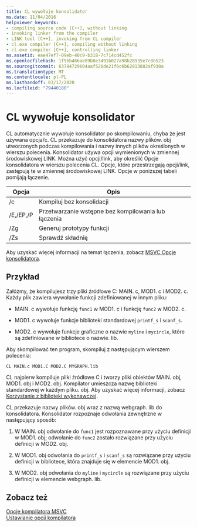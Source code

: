 ```yaml
---
title: CL wywołuje konsolidator
ms.date: 11/04/2016
helpviewer_keywords:
- compiling source code [C++], without linking
- invoking linker from the compiler
- LINK tool [C++], invoking from CL compiler
- cl.exe compiler [C++], compiling without linking
- cl.exe compiler [C++], controlling linker
ms.assetid: eae47ef7-09eb-40c9-b318-7c714cd452fc
ms.openlocfilehash: 1f9bb466ae89b8e3491b027a98b28935e7c8b523
ms.sourcegitcommit: 63784729604aaf526de21f6c6b62813882af930a
ms.translationtype: MT
ms.contentlocale: pl-PL
ms.lasthandoff: 03/17/2020
ms.locfileid: "79440180"
---
```

# <a name="cl-invokes-the-linker"></a>CL wywołuje konsolidator

CL automatycznie wywołuje konsolidator po skompilowaniu, chyba że jest używana opcja/c. CL przekazuje do konsolidatora nazwy plików. obj utworzonych podczas kompilowania i nazwy innych plików określonych w wierszu polecenia. Konsolidator używa opcji wymienionych w zmiennej środowiskowej LINK. Można użyć opcji/link, aby określić Opcje konsolidatora w wierszu polecenia CL. Opcje, które przestrzegają opcji/link, zastępują te w zmiennej środowiskowej LINK. Opcje w poniższej tabeli pomijają łączenie.

|Opcja|Opis|
|------------|-----------------|
|/c|Kompiluj bez konsolidacji|
|/E,/EP,/P|Przetwarzanie wstępne bez kompilowania lub łączenia|
|/Zg|Generuj prototypy funkcji|
|/Zs|Sprawdź składnię|

Aby uzyskać więcej informacji na temat łączenia, zobacz [MSVC Opcje konsolidatora](linker-options.md).

## <a name="example"></a>Przykład

Załóżmy, że kompilujesz trzy pliki źródłowe C: MAIN. c, MOD1. c i MOD2. c. Każdy plik zawiera wywołanie funkcji zdefiniowanej w innym pliku:

- MAIN. c wywołuje funkcję `func1` w MOD1. c i funkcję `func2` w MOD2. c.

- MOD1. c wywołuje funkcje biblioteki standardowej `printf_s` i `scanf_s`.

- MOD2. c wywołuje funkcje graficzne o nazwie `myline` i `mycircle`, które są zdefiniowane w bibliotece o nazwie. lib.

Aby skompilować ten program, skompiluj z następującym wierszem polecenia:

```
CL MAIN.c MOD1.C MOD2.C MYGRAPH.lib
```

CL najpierw kompiluje pliki źródłowe C i tworzy pliki obiektów MAIN. obj, MOD1. obj i MOD2. obj. Kompilator umieszcza nazwę biblioteki standardowej w każdym pliku. obj. Aby uzyskać więcej informacji, zobacz [Korzystanie z biblioteki wykonawczej](md-mt-ld-use-run-time-library.md).

CL przekazuje nazwy plików. obj wraz z nazwą webgraph. lib do konsolidatora. Konsolidator rozpoznaje odwołania zewnętrzne w następujący sposób:

1. W MAIN. obj odwołanie do `func1` jest rozpoznawane przy użyciu definicji w MOD1. obj; odwołanie do `func2` zostało rozwiązane przy użyciu definicji w MOD2. obj.

1. W MOD1. obj odwołania do `printf_s` i `scanf_s` są rozwiązane przy użyciu definicji w bibliotece, która znajduje się w elemencie MOD1. obj.

1. W MOD2. obj odwołania do `myline` i `mycircle` są rozwiązane przy użyciu definicji w elemencie webgraph. lib.

## <a name="see-also"></a>Zobacz też

[Opcje kompilatora MSVC](compiler-options.md)<br/>
[Ustawianie opcji kompilatora](compiler-command-line-syntax.md)
